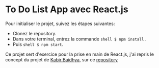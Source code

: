 # To Do List App avec React.js

Pour initialiser le projet, suivez les étapes suivantes:

- Clonez le repository.
- Dans votre terminal, entrez la commande ```shell $ npm install``` .
- Puis ```shell $ npm start```.


Ce projet sert d'exercice pour la prise en main de React.js, j'ai repris le concept du projet de [Kabir Baidhya](https://github.com/kabirbaidhya), sur ce [repository](https://github.com/kabirbaidhya/react-todo-app)
